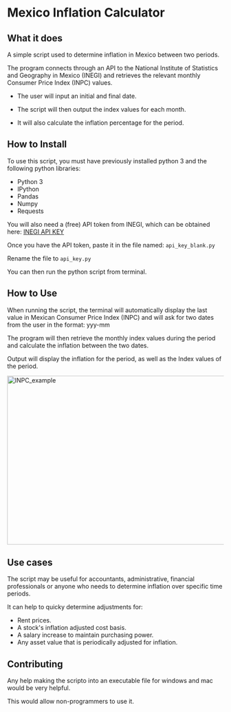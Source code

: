 
# Mexico Inflation Calculator

## What it does

A simple script used to determine inflation in Mexico between two periods.

The program connects through an API to the National Institute of Statistics and Geography in Mexico (INEGI) and retrieves the relevant monthly Consumer Price Index (INPC) values.

- The user will input an initial and final date.

- The script will then output the index values for each month.

-  It will also calculate the inflation percentage for the period.

## How to Install

To use this script, you must have previously installed python 3 and the following python libraries:

- Python 3
- IPython
- Pandas
- Numpy
- Requests

You will also need a (free) API token from INEGI, which can be obtained here:
[INEGI API KEY](http://en.www.inegi.org.mx/app/api/denue/v1/tokenVerify.aspx)

Once you have the API token, paste it in the file named: ```api_key_blank.py```

Rename the file to ```api_key.py```

You can then run the python script from terminal.

## How to Use

When running the script, the terminal will automatically display the last value in Mexican Consumer Price Index (INPC) and will ask for two dates from the user in the format: yyy-mm

The program will then retrieve the monthly index values during the period and calculate the inflation between the two dates.

Output will display the inflation for the period, as well as the Index values of the period.

<img src="https://www.bite-size.mx/inpc_example.gif" alt="INPC_example" width="600" height="392">

## Use cases

The script may be useful for accountants, administrative, financial professionals or anyone who needs to determine inflation over specific time periods.

It can help to quicky determine adjustments for:

- Rent prices.
- A stock's inflation adjusted cost basis.
- A salary increase to maintain purchasing power.
- Any asset value that is periodically adjusted for inflation.

## Contributing

Any help making the scripto into an executable file for windows and mac would be very helpful. 

This would allow non-programmers to use it. 


